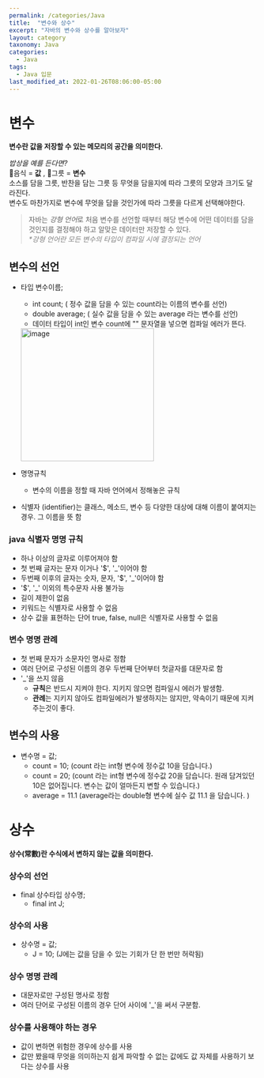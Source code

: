 ```yaml
---
permalink: /categories/Java
title:  "변수와 상수"
excerpt: "자바의 변수와 상수를 알아보자"
layout: category
taxonomy: Java
categories:
  - Java
tags:
  - Java 입문
last_modified_at: 2022-01-26T08:06:00-05:00
---
```


# 변수
**변수란 값을 저장할 수 있는 메모리의 공간을 의미한다.**

_밥상을 예를 든다면?_  
🍩음식 = **값** , 🥣그릇 = **변수**  
소스를 담을 그릇, 반찬을 담는 그릇 등 무엇을 담을지에 따라 그릇의 모양과 크기도 달라진다.  
변수도 마찬가지로 변수에 무엇을 담을 것인가에 따라 그릇을 다르게 선택해야한다.

>자바는 *강형 언어*로 처음 변수를 선언할 때부터 해당 변수에 어떤 데이터를 담을 것인지를 결정해야 하고 알맞은 데이터만 저장할 수 있다.  
<span style="color:gray">_*강형 언어란 모든 변수의 타입이 컴파일 시에 결정되는 언어_</span>

## 변수의 선언
- 타입 변수이름;
    - int count; ( 정수 값을 담을 수 있는 count라는 이름의 변수를 선언)
    - double average; ( 실수 값을 담을 수 있는 average 라는 변수를 선언)
    - 데이터 타입이 int인 변수 count에 "" 문자열을 넣으면 컴파일 에러가 뜬다. 
    <img width="269" alt="image" src="https://user-images.githubusercontent.com/86641773/151177100-06066648-1a8d-48be-803d-4a03819c584f.png">


- 명명규칙
    - 변수의 이름을 정할 때 자바 언어에서 정해놓은 규칙
- 식별자 (identifier)는 클래스, 메소드, 변수 등 다양한 대상에 대해 이름이 붙여지는 경우. 그 이름을 뜻 함

### java 식별자 명명 규칙
- 하나 이상의 글자로 이루어져야 함
- 첫 번째 글자는 문자 이거나 '$', '_'이어야 함
- 두번째 이후의 글자는 숫자, 문자, '$', '_'이어야 함
- '$', '_' 이외의 특수문자 사용 불가능
- 길이 제한이 없음
- 키워드는 식별자로 사용할 수 없음
- 상수 값을 표현하는 단어 true, false, null은 식별자로 사용할 수 없음

### 변수 명명 관례
- 첫 번째 문자가 소문자인 명사로 정함
- 여러 단어로 구성된 이름의 경우 두번째 단어부터 첫글자를 대문자로 함
- '_'을 쓰지 않음
  - **규칙**은 반드시 지켜야 한다. 지키지 않으면 컴파일시 에러가 발생함.
  - **관례**는 지키지 않아도 컴파일에러가 발생하지는 않지만, 약속이기 때문에 지켜주는것이 좋다.

## 변수의 사용
- 변수명 = 값;
  - count = 10; (count 라는 int형 변수에 정수값 10을 담습니다.)
  - count = 20; (count 라는 int형 변수에 정수값 20을 담습니다. 원래 담겨있던 10은 없어집니다. 변수는 값이 얼마든지 변할 수 있습니다.)
  - average = 11.1 (average라는 double형 변수에 실수 값 11.1 을 담습니다. )


# 상수
**상수(常數)란 수식에서 변하지 않는 값을 의미한다.**

### 상수의 선언
- final 상수타입 상수명;
  - final int J;  

### 상수의 사용
- 상수명 = 값;
  - J = 10; (J에는 값을 담을 수 있는 기회가 단 한 번만 허락됨)

### 상수 명명 관례
- 대문자로만 구성된 명사로 정함
- 여러 단어로 구성된 이름의 경우 단어 사이에 '_'을 써서 구분함.

### 상수를 사용해야 하는 경우
- 값이 변하면 위험한 경우에 상수를 사용
- 값만 봤을때 무엇을 의미하는지 쉽게 파악할 수 없는 값에도 값 자체를 사용하기 보다는 상수를 사용